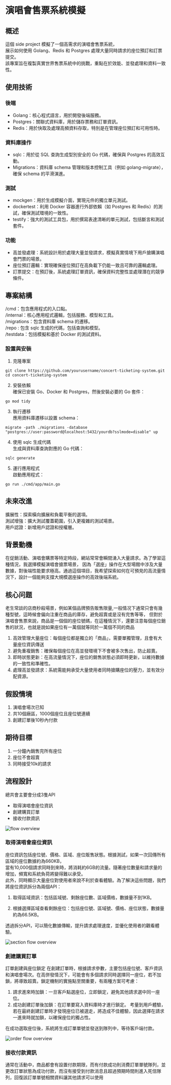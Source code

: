 
# 演唱會售票系統模擬
## 概述
這個 side project 模擬了一個高需求的演唱會售票系統，  
展示如何使用 Golang、Redis 和 Postgres 處理大量同時請求的座位預訂和訂票提交。  
該專案旨在複製真實世界售票系統中的挑戰，重點在於效能、並發處理和資料一致性。

## 使用技術
### 後端
* Golang：核心程式語言，用於開發後端服務。  
* Postgres：關聯式資料庫，用於儲存票務和訂單資訊。  
* Redis：用於快取及處理高頻資料存取，特別是在管理座位預訂和可用性時。  
### 資料庫操作
* sqlc：用於從 SQL 查詢生成型別安全的 Go 代碼，確保與 Postgres 的高效互動。  
* Migrations：資料庫 schema 管理和版本控制工具（例如 golang-migrate），確保 schema 的平滑演進。  
### 測試
* mockgen：用於生成模擬介面，實現元件的獨立單元測試。  
* dockertest：利用 Docker 容器進行外部依賴（如 Postgres 和 Redis）的測試，確保測試環境的一致性。  
* testify：強大的測試工具包，用於撰寫表達清晰的單元測試，包括斷言和測試套件。  
### 功能
* 高並發處理：系統設計用於處理大量並發請求，模擬真實情境下用戶搶購演唱會門票的場景。  
* 座位預訂邏輯：實現確保座位預訂在高負載下仍能一致且可靠的邏輯處理。  
* 訂票提交：在預訂後，系統處理訂單資訊，確保資料完整性並處理潛在的競爭條件。  
## 專案結構 
/cmd：包含應用程式的入口點。  
/internal：核心應用程式邏輯，包括服務、模型和工具。  
/migrations：包含資料庫 schema 的遷移。  
/repo : 包含 sqlc 生成的代碼，包括查詢和模型。  
/testdata：包括模擬和基於 Docker 的測試資料。  
### 設置與安裝
1. 克隆專案
```bash=
git clone https://github.com/yourusername/concert-ticketing-system.git
cd concert-ticketing-system
```

2. 安裝依賴  
確保已安裝 Go、Docker 和 Postgres，然後安裝必要的 Go 套件：
```
go mod tidy  
```

3. 執行遷移  
應用資料庫遷移以設置 schema：
```
migrate -path ./migrations -database "postgres://user:password@localhost:5432/yourdb?sslmode=disable" up
```
4. 使用 sqlc 生成代碼  
生成與資料庫查詢對應的 Go 代碼：
```
sqlc generate
```
5. 運行應用程式  
啟動應用程式：
```
go run ./cmd/app/main.go
```

## 未來改進
擴展性：探索橫向擴展和負載平衡的選項。  
測試增強：擴大測試覆蓋範圍，引入更複雜的測試場景。  
用戶認證：新增用戶認證和授權層。  


## 背景動機
在促銷活動、演唱會購票等特定時段，網站常常會瞬間湧入大量請求。為了學習這種情況，我選擇模擬演唱會搶票場景，
因為「選座」操作在大型場館中涉及大量數據，對後端性能要求極高。通過這個項目，我希望探索如何在可預見的高流量情況下，設計一個能夠支撐大規模選座操作的高效後端系統。


## 核心问题
老生常談的店商秒殺場景，例如某個品牌預告販售限量,一般情况下通常只會有幾種型號，這時候會偏向注重在商品的庫存，避免超賣或是沒有完售等等，
但對於演唱會售票來說，商品是一個個的座位號碼，在這種情況下，還要注意每個座位銷售的狀況，也就是說如果座位有一萬個就等同於一萬個不同的商品
1. 高效管理大量座位：每個座位都是獨立的「商品」，需要單獨管理，且會有大量座位資訊傳送
2. 避免重複銷售：確保每個座位在高並發環境下不會被多次售出，防止超賣。
3. 即時狀態更新：在高流量情況下，座位的銷售狀態必須即時更新，以維持數據的一致性和準確性。
4. 處理高並發請求：系統需能夠承受大量使用者同時搶購座位的壓力，並有效分配資源。

## 假設情境
1. 演唱會場次已知
2. 共10個廠區，1000個座位且座位號連續
3. 創建訂單後10秒內付款

## 期待目標
1. 一分鐘內銷售完所有座位
2. 座位不會超賣
3. 同時接受10k的請求



## 流程設計

總共會主要會分成3隻API
- 取得演唱會座位資訊
- 創建購買訂單
- 接收付款資訊  

![](./docs/flow.PNG "flow overview")

###  取得演唱會座位資訊  

座位資訊包括座位號、價格、區域、座位販售狀態。根據測試，如果一次回傳所有區域的座位數據約為660KB，  
當有10,000個請求同時到來時，將消耗約6GB的流量。隨著座位數量和請求量的增加，頻寬和系統負荷將變得難以承受。  
此外，同時顯示大量座位對使用者來說不利於查看體驗。為了解決這些問題，我們將座位資訊拆分為兩個API：

1. 取得區域資訊：包括區域號、剩餘座位數、區域價格，數據量不到1KB。

2. 根據選擇區域查看剩餘座位：包括座位號、區域號、價格、座位狀態，數據量約為66.5KB。

透過拆分API，可以簡化數據傳輸，提升請求處理速度，並優化使用者的觀看體驗。  

![](./docs/Section.png "section flow overview")

### 創建購買訂單

訂單創建與座位鎖定
在創建訂單時，根據請求參數，主要包括座位號、客戶資訊和演唱會場次。在高併發情況下，可能會有多個請求同時選擇同一座位，若不加鎖，將導致超賣。鎖定機制的實施點至關重要，有兩種方案可考慮：

1. 請求進來時加鎖：一旦客戶點選座位，立即鎖定，避免其他請求選中同一座位。
2. 成功創建訂單後加鎖：在訂單要寫入資料庫時才進行鎖定。
考量到用戶體驗，若在最終創建訂單時才發現座位已被選走，將造成不佳體驗，因此選擇在請求一進來時就加鎖，以確保座位的獨占性。

在成功選取座位後，系統將生成訂單單號並發送到隊列中，等待客戶端付款。  

![](./docs/order.png "order flow overview")

### 接收付款資訊

通常在活動中，商品都會有設置付款期限，而有付款成功則消費訂單單號隊列，並更改訂單狀態為成功付款，而沒有接受到付款消息且超過預期時間則進入死信隊列，回復該訂單單號相關資料讓其他請求可以使用














